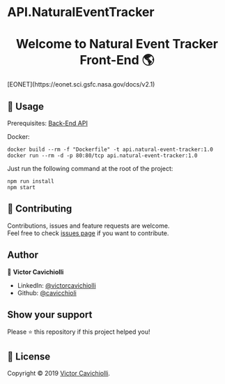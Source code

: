 # API.NaturalEventTracker
<h1 align="center">Welcome to Natural Event Tracker Front-End 🌎</h1>
[EONET](https://eonet.sci.gsfc.nasa.gov/docs/v2.1)

## 🚀 Usage

Prerequisites:
[Back-End API](https://github.com/cavicchioli/API.TariffComparison)

Docker:
```
docker build --rm -f "Dockerfile" -t api.natural-event-tracker:1.0
docker run --rm -d -p 80:80/tcp api.natural-event-tracker:1.0
```


Just run the following command at the root of the project:

```
npm run install
npm start
```

## 🤝 Contributing

Contributions, issues and feature requests are welcome.<br />
Feel free to check [issues page](https://github.com/cavicchioli/API.TariffComparison/issues) if you want to contribute.<br />
## Author

👤 **Victor Cavichiolli**

- LinkedIn: [@victorcavichiolli](https://www.linkedin.com/in/victorcavichiolli)
- Github: [@cavicchioli](https://github.com/cavicchioli)

## Show your support

Please ⭐️ this repository if this project helped you!

## 📝 License

Copyright © 2019 [Victor Cavichiolli](https://github.com/cavicchioli).<br />


